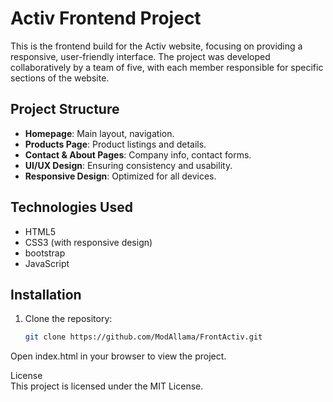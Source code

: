 # Activ Frontend Project

This is the frontend build for the Activ website, focusing on providing a responsive, user-friendly interface. The project was developed collaboratively by a team of five, with each member responsible for specific sections of the website.

## Project Structure

- **Homepage**: Main layout, navigation.
- **Products Page**: Product listings and details.
- **Contact & About Pages**: Company info, contact forms.
- **UI/UX Design**: Ensuring consistency and usability.
- **Responsive Design**: Optimized for all devices.

## Technologies Used

- HTML5
- CSS3 (with responsive design)
- bootstrap
- JavaScript

## Installation

1. Clone the repository:  
   ```bash
   git clone https://github.com/ModAllama/FrontActiv.git


  Open index.html in your browser to view the project.

License\
This project is licensed under the MIT License.
